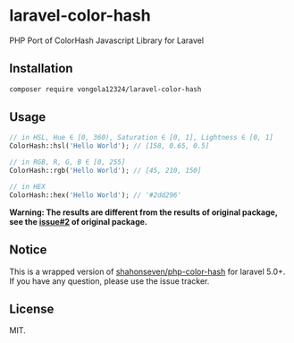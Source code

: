 # laravel-color-hash
PHP Port of ColorHash Javascript Library for Laravel

## Installation
```bash
composer require vongola12324/laravel-color-hash
```
## Usage
```php
// in HSL, Hue ∈ [0, 360), Saturation ∈ [0, 1], Lightness ∈ [0, 1]
ColorHash::hsl('Hello World'); // [158, 0.65, 0.5]

// in RGB, R, G, B ∈ [0, 255]
ColorHash::rgb('Hello World'); // [45, 210, 150]

// in HEX
ColorHash::hex('Hello World'); // '#2dd296'
```  
**Warning: The results are different from the results of original package, see the [issue#2](https://github.com/shahonseven/php-color-hash/issues/2) of original package.**

## Notice
This is a wrapped version of [shahonseven/php-color-hash](https://github.com/shahonseven/php-color-hash) for laravel 5.0+.  
If you have any question, please use the issue tracker. 

## License
MIT. 
